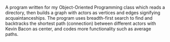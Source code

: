 A program written for my Object-Oriented Programming class which reads a directory, then builds a graph with actors as vertices and edges signifying acquaintanceships. The program uses breadth-first search to find and backtracks the shortest path (connection) between different actors with Kevin Bacon as center, and codes more functionality such as average paths.
